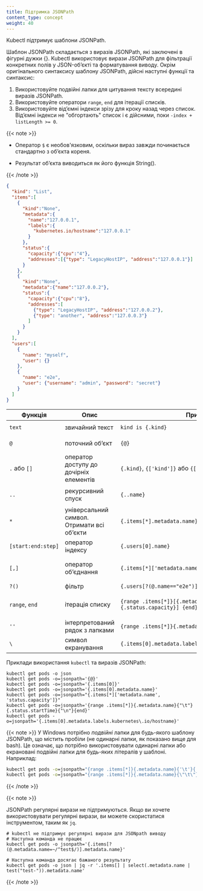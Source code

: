 ```yaml
---
title: Підтримка JSONPath
content_type: concept
weight: 40
---
```


<!-- overview -->

Kubectl підтримує шаблони JSONPath.

<!-- body -->

Шаблон JSONPath складається з виразів JSONPath, які заключені в фігурні дужки {}. Kubectl використовує вирази JSONPath для фільтрації конкретних полів у JSON-обʼєкті та форматування виводу. Окрім оригінального синтаксису шаблону JSONPath, дійсні наступні функції та синтаксис:

1. Використовуйте подвійні лапки для цитування тексту всередині виразів JSONPath.
2. Використовуйте оператори `range`, `end` для ітерації списків.
3. Використовуйте відʼємні індекси зрізу для кроку назад через список. Відʼємні індекси не "обгортають" список і є дійсними, поки `-index + listLength >= 0`.

{{< note >}}

- Оператор `$` є необов'язковим, оскільки вираз завжди починається стандартно з обʼєкта кореня.

- Результат обʼєкта виводиться як його функція String().

{{< /note >}}

```json
{
  "kind": "List",
  "items":[
    {
      "kind":"None",
      "metadata":{
        "name":"127.0.0.1",
        "labels":{
          "kubernetes.io/hostname":"127.0.0.1"
        }
      },
      "status":{
        "capacity":{"cpu":"4"},
        "addresses":[{"type": "LegacyHostIP", "address":"127.0.0.1"}]
      }
    },
    {
      "kind":"None",
      "metadata":{"name":"127.0.0.2"},
      "status":{
        "capacity":{"cpu":"8"},
        "addresses":[
          {"type": "LegacyHostIP", "address":"127.0.0.2"},
          {"type": "another", "address":"127.0.0.3"}
        ]
      }
    }
  ],
  "users":[
    {
      "name": "myself",
      "user": {}
    },
    {
      "name": "e2e",
      "user": {"username": "admin", "password": "secret"}
    }
  ]
}
```

Функція             | Опис                          | Приклад                                                         | Результат
--------------------|-------------------------------|-----------------------------------------------------------------|------------------
`text`              | звичайний текст               | `kind is {.kind}`                                               | `kind is List`
`@`                 | поточний обʼєкт               | `{@}`                                                           | той самий, що й вхід
`.` або `[]`        | оператор доступу до дочірніх елементів  | `{.kind}`, `{['kind']}` або `{['name\.type']}`                  | `List`
`..`                | рекурсивний спуск             | `{..name}`                                                      | `127.0.0.1 127.0.0.2 myself e2e`
`*`                 | універсальний символ. Отримати всі обʼєкти | `{.items[*].metadata.name}`                         | `[127.0.0.1 127.0.0.2]`
`[start:end:step]`  | оператор індексу             | `{.users[0].name}`                                              | `myself`
`[,]`               | оператор обʼєднання           | `{.items[*]['metadata.name', 'status.capacity']}`               | `127.0.0.1 127.0.0.2 map[cpu:4] map[cpu:8]`
`?()`               | фільтр                        | `{.users[?(@.name=="e2e")].user.password}`                      | `secret`
`range`, `end`      | ітерація списку               | `{range .items[*]}[{.metadata.name}, {.status.capacity}] {end}` | `[127.0.0.1, map[cpu:4]] [127.0.0.2, map[cpu:8]]`
`''`                | інтерпретований рядок з лапками| `{range .items[*]}{.metadata.name}{'\t'}{end}`                  | `127.0.0.1      127.0.0.2`
`\`                 | символ екранування            | `{.items[0].metadata.labels.kubernetes\.io/hostname}`           | `127.0.0.1`

Приклади використання `kubectl` та виразів JSONPath:

```shell
kubectl get pods -o json
kubectl get pods -o=jsonpath='{@}'
kubectl get pods -o=jsonpath='{.items[0]}'
kubectl get pods -o=jsonpath='{.items[0].metadata.name}'
kubectl get pods -o=jsonpath="{.items[*]['metadata.name', 'status.capacity']}"
kubectl get pods -o=jsonpath='{range .items[*]}{.metadata.name}{"\t"}{.status.startTime}{"\n"}{end}'
kubectl get pods -o=jsonpath='{.items[0].metadata.labels.kubernetes\.io/hostname}'
```

{{< note >}}
У Windows потрібно _подвійні_ лапки для будь-якого шаблону JSONPath, що містить пробіли (не одинарні лапки, як показано вище для bash). Це означає, що потрібно використовувати одинарні лапки або екрановані подвійні лапки для будь-яких літералів у шаблоні. Наприклад:

```cmd
kubectl get pods -o=jsonpath="{range .items[*]}{.metadata.name}{'\t'}{.status.startTime}{'\n'}{end}"
kubectl get pods -o=jsonpath="{range .items[*]}{.metadata.name}{\"\t\"}{.status.startTime}{\"\n\"}{end}"
```

{{< /note >}}

{{< note >}}

JSONPath регулярні вирази не підтримуються. Якщо ви хочете використовувати регулярні вирази, ви можете скористатися інструментом, таким як `jq`.

```shell
# kubectl не підтримує регулярні вирази для JSONpath виводу
# Наступна команда не працює
kubectl get pods -o jsonpath='{.items[?(@.metadata.name=~/^test$/)].metadata.name}'

# Наступна команда досягає бажаного результату
kubectl get pods -o json | jq -r '.items[] | select(.metadata.name | test("test-")).metadata.name'
```

{{< /note >}}
